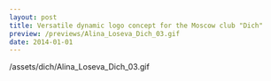 ```yaml
---
layout: post
title: Versatile dynamic logo concept for the Moscow club "Dich"
preview: /previews/Alina_Loseva_Dich_03.gif
date: 2014-01-01
---
```

/assets/dich/Alina_Loseva_Dich_03.gif
